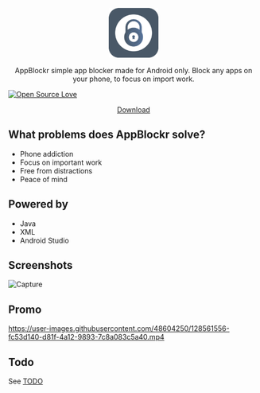 <p align="center">
  <img src="https://raw.githubusercontent.com/diyarfaraj/AppBlockr/main/app/src/main/res/mipmap-hdpi/ic_launcher_foreground.png" height=100/>
</p>

<p align="center">
AppBlockr simple app blocker made for Android only. Block any apps on your phone, to focus on import work.
</p>

[![Open Source Love](https://badges.frapsoft.com/os/v1/open-source.svg?v=103)](https://github.com/ellerbrock/open-source-badges/)

<p align="center">
  <a href="https://play.google.com/store/apps/details?id=com.robocora.appsift">Download</a>
<p>

## What problems does AppBlockr solve?
- Phone addiction
- Focus on important work
- Free from distractions
- Peace of mind

## Powered by

-  Java
-  XML
-  Android Studio

## Screenshots

![Capture](https://user-images.githubusercontent.com/48604250/128560590-7754449a-f84a-49a3-b912-0bcc8ba4d72d.PNG)

## Promo

https://user-images.githubusercontent.com/48604250/128561556-fc53d140-d81f-4a12-9893-7c8a083c5a40.mp4



## Todo

See [TODO](https://github.com/diyarfaraj/AppBlockr/issues/5)
